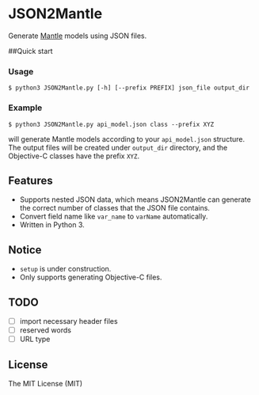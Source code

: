 JSON2Mantle
========================

Generate [Mantle](https://github.com/Mantle/Mantle) models using JSON files.

##Quick start
### Usage

`$ python3 JSON2Mantle.py [-h] [--prefix PREFIX] json_file output_dir`

### Example
`$ python3 JSON2Mantle.py api_model.json class --prefix XYZ`

will generate Mantle models according to your `api_model.json` structure. The output files will be created under `output_dir` directory, and the Objective-C classes have the prefix `XYZ`.

## Features
* Supports nested JSON data, which means JSON2Mantle can generate the correct number of classes that the JSON file contains.
* Convert field name like `var_name` to `varName` automatically.
* Written in Python 3.

## Notice
* `setup` is under construction.
* Only supports generating Objective-C files.

## TODO
- [ ] import necessary header files
- [ ] reserved words
- [ ] URL type

## License
The MIT License (MIT)
